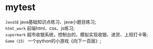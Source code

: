 # mytest

`JavaSE`  java基础知识点练习、java小题目练习;</br>
`html_work`   前端html、css、js练习;</br>
`supermark`  超市收银系统，控制台的，模拟实现收银、进货、上班打卡等;</br>
`Game（15）` 一个python的小游戏《向下一百层》; </br>

